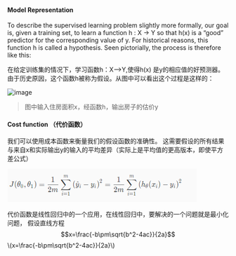 <script type="text/javascript" src="http://cdn.mathjax.org/mathjax/latest/MathJax.js?config=default"></script>
#### Model Representation 

To describe the supervised learning problem slightly more formally, our goal is, given a training set, to learn a function h : X → Y so that h(x) is a “good” predictor for the corresponding value of y. For historical reasons, this function h is called a hypothesis. Seen pictorially, the process is therefore like this:


在给定训练集的情况下，学习函数h：X——>Y,使得h(x) 是y的相应值的好预测器。由于历史原因，这个函数h被称为假设。从图中可以看出这个过程是这样的：

 ![image](https://d3c33hcgiwev3.cloudfront.net/imageAssetProxy.v1/H6qTdZmYEeaagxL7xdFKxA_2f0f671110e8f7446bb2b5b2f75a8874_Screenshot-2016-10-23-20.14.58.png?expiry=1548288000000&hmac=1u_L5kz-i97I8jflA1_IXeDEEqDqPGStKp5XQPkBJVY)

> 图中输入住房面积x，经函数h，输出房子的估价y

#### Cost function （代价函数）
我们可以使用成本函数来衡量我们的假设函数的准确性。 这需要假设的所有结果与来自x和实际输出y的输入的平均差异（实际上是平均值的更高版本，即使平方差公式）

 ![image](https://github.com/jccjd/Coursera-Machine-Learning/blob/master/week-1/tu/costfunction.PNG?raw=true)
 
 代价函数是线性回归中的一个应用，在线性回归中，要解决的一个问题就是最小化问题，
 假设直线方程
$$x=\frac{-b\pm\sqrt{b^2-4ac}}{2a}$$
\\(x=\frac{-b\pm\sqrt{b^2-4ac}}{2a}\\)

 


